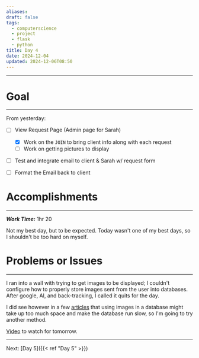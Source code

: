 ```yaml
---
aliases: 
draft: false
tags:
  - computerscience
  - project
  - flask
  - python
title: Day 4
date: 2024-12-04
updated: 2024-12-06T08:50
---
```


-------------------------------------------------------------------------------


# Goal
---
From yesterday: 
- [ ] View Request Page (Admin page for Sarah)
	- [x] Work on the `JOIN` to bring client info along with each request
	- [ ] Work on getting pictures to display
- [ ] Test and integrate email to client & Sarah w/ request form
- [ ] Format the Email back to client


# Accomplishments
---

***Work Time:*** 1hr 20

Not my best day, but to be expected. Today wasn't one of my best days, so I shouldn't be too hard on myself.

# Problems or Issues
---

I ran into a wall with trying to get images to be displayed; I couldn't configure how to properly store images sent from the user into databases. After google, AI, and back-tracking, I called it quits for the day.

I did see however in a few [articles](https://medium.com/@anissalopez/storing-images-in-sqlite-database-with-flask-and-encoding-decoding-images-to-base64-to-send-to-fc7b3cc6f6b0) that using images in a database might take up too much space and make the database run slow, so I'm going to try another method.

[Video](https://www.youtube.com/watch?v=dP-2NVUgh50) to watch for tomorrow. 


---
Next: 
[Day 5]({{< ref "Day 5" >}}) 
